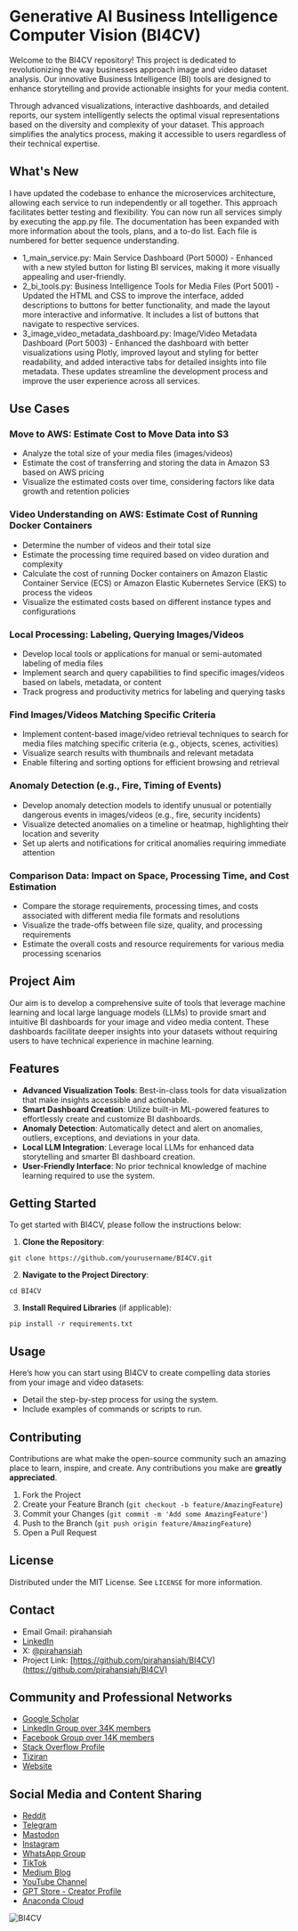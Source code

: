 # Generative AI Business Intelligence Computer Vision (BI4CV)

Welcome to the BI4CV repository! This project is dedicated to revolutionizing the way businesses approach image and video dataset analysis. Our innovative Business Intelligence (BI) tools are designed to enhance storytelling and provide actionable insights for your media content.

Through advanced visualizations, interactive dashboards, and detailed reports, our system intelligently selects the optimal visual representations based on the diversity and complexity of your dataset. This approach simplifies the analytics process, making it accessible to users regardless of their technical expertise.

## What's New
I have updated the codebase to enhance the microservices architecture, allowing each service to run independently or all together. This approach facilitates better testing and flexibility. You can now run all services simply by executing the app.py file. The documentation has been expanded with more information about the tools, plans, and a to-do list. Each file is numbered for better sequence understanding.

- 1_main_service.py: Main Service Dashboard (Port 5000) - Enhanced with a new styled button for listing BI services, making it more visually appealing and user-friendly.
- 2_bi_tools.py: Business Intelligence Tools for Media Files (Port 5001) - Updated the HTML and CSS to improve the interface, added descriptions to buttons for better functionality, and made the layout more interactive and informative. It includes a list of buttons that navigate to respective services.
- 3_image_video_metadata_dashboard.py: Image/Video Metadata Dashboard (Port 5003) - Enhanced the dashboard with better visualizations using Plotly, improved layout and styling for better readability, and added interactive tabs for detailed insights into file metadata.
These updates streamline the development process and improve the user experience across all services.

## Use Cases 

### Move to AWS: Estimate Cost to Move Data into S3
- Analyze the total size of your media files (images/videos)
- Estimate the cost of transferring and storing the data in Amazon S3 based on AWS pricing
- Visualize the estimated costs over time, considering factors like data growth and retention policies

### Video Understanding on AWS: Estimate Cost of Running Docker Containers
- Determine the number of videos and their total size
- Estimate the processing time required based on video duration and complexity
- Calculate the cost of running Docker containers on Amazon Elastic Container Service (ECS) or Amazon Elastic Kubernetes Service (EKS) to process the videos
- Visualize the estimated costs based on different instance types and configurations

### Local Processing: Labeling, Querying Images/Videos
- Develop local tools or applications for manual or semi-automated labeling of media files
- Implement search and query capabilities to find specific images/videos based on labels, metadata, or content
- Track progress and productivity metrics for labeling and querying tasks

### Find Images/Videos Matching Specific Criteria
- Implement content-based image/video retrieval techniques to search for media files matching specific criteria (e.g., objects, scenes, activities)
- Visualize search results with thumbnails and relevant metadata
- Enable filtering and sorting options for efficient browsing and retrieval

### Anomaly Detection (e.g., Fire, Timing of Events)
- Develop anomaly detection models to identify unusual or potentially dangerous events in images/videos (e.g., fire, security incidents)
- Visualize detected anomalies on a timeline or heatmap, highlighting their location and severity
- Set up alerts and notifications for critical anomalies requiring immediate attention

### Comparison Data: Impact on Space, Processing Time, and Cost Estimation
- Compare the storage requirements, processing times, and costs associated with different media file formats and resolutions
- Visualize the trade-offs between file size, quality, and processing requirements
- Estimate the overall costs and resource requirements for various media processing scenarios

## Project Aim

Our aim is to develop a comprehensive suite of tools that leverage machine learning and local large language models (LLMs) to provide smart and intuitive BI dashboards for your image and video media content. These dashboards facilitate deeper insights into your datasets without requiring users to have technical experience in machine learning.

## Features

- **Advanced Visualization Tools**: Best-in-class tools for data visualization that make insights accessible and actionable.
- **Smart Dashboard Creation**: Utilize built-in ML-powered features to effortlessly create and customize BI dashboards.
- **Anomaly Detection**: Automatically detect and alert on anomalies, outliers, exceptions, and deviations in your data.
- **Local LLM Integration**: Leverage local LLMs for enhanced data storytelling and smarter BI dashboard creation.
- **User-Friendly Interface**: No prior technical knowledge of machine learning required to use the system.

## Getting Started

To get started with BI4CV, please follow the instructions below:

1. **Clone the Repository**:

`git clone https://github.com/yourusername/BI4CV.git`

2. **Navigate to the Project Directory**:

`cd BI4CV`

3. **Install Required Libraries** (if applicable):

`pip install -r requirements.txt`


## Usage

Here’s how you can start using BI4CV to create compelling data stories from your image and video datasets:
- Detail the step-by-step process for using the system.
- Include examples of commands or scripts to run.

## Contributing

Contributions are what make the open-source community such an amazing place to learn, inspire, and create. Any contributions you make are **greatly appreciated**.

1. Fork the Project
2. Create your Feature Branch (`git checkout -b feature/AmazingFeature`)
3. Commit your Changes (`git commit -m 'Add some AmazingFeature'`)
4. Push to the Branch (`git push origin feature/AmazingFeature`)
5. Open a Pull Request

## License

Distributed under the MIT License. See `LICENSE` for more information.

## Contact

- Email Gmail: pirahansiah
- [LinkedIn](https://www.linkedin.com/in/pirahansiah/)
- X: [@pirahansiah](https://x.com/pirahansiah)
- Project Link: [https://github.com/pirahansiah/BI4CV](https://github.com/pirahansiah/BI4CV)

## Community and Professional Networks
- [Google Scholar](https://scholar.google.com/citations?user=GvCEy4QAAAAJ&hl=en)
- [LinkedIn Group over 34K members](https://www.linkedin.com/groups/10320678/)
- [Facebook Group over 14K members](https://www.facebook.com/groups/computervisiondeeplearning)
- [Stack Overflow Profile](https://stackoverflow.com/users/3533188/farshid-pirahansiah)
- [Tiziran](https://www.tiziran.com/)
- [Website](https://pirahansiah.com/)

## Social Media and Content Sharing

- [Reddit](https://www.reddit.com/user/pirahansiah/)
- [Telegram](https://t.me/computer_vision_llm)
- [Mastodon](https://mastodon.social/@pirahansiah)
- [Instagram](https://www.instagram.com/computer_vision_deep_learning/)
- [WhatsApp Group](https://chat.whatsapp.com/COguUhOlNprFIjjaHTRppW)
- [TikTok](https://www.tiktok.com/@pirahansiah)
- [Medium Blog](https://medium.com/@pirahansiah)
- [YouTube Channel](https://www.youtube.com/@ComputerVisionDeepLearning)
- [GPT Store - Creator Profile](https://gptstore.ai/creators/user-bXM5WI8Cx4fppw1EEywZj2ZV)
- [Anaconda Cloud](https://anaconda.cloud/share/notebooks/b3402347-efbb-4a92-b754-fe8195b8ad63/overview)


![BI4CV](/BI4CV/BI4CV.png "BI4CV")
